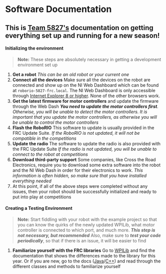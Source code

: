 # Software Documentation
## This is [Team 5827's](http://www.lwrobotics.org) documentation on getting everything set up and running for a new season!
#### Initializing the environment
> **Note:** These steps are absolutely necessary in getting a development environment set up
1. **Get a robot** _This can be an old robot or your current one_
2. **Connect all the devices** Make sure all the devices on the robot are connected and show up on the NI Web Dashboard which can be found at `roborio-5827-frc.local`. The NI Web Dashboard is only accessible through [Internet Explorer 8 or higher](https://support.microsoft.com/en-us/help/17621/internet-explorer-downloads). None of the other browsers work.
3. **Get the latest firmware for motor controllers** and update the firmware through the Web Dash _**You need to update the motor controllers first**. Otherwise, you will be unable to detect the motor controllers. It is important that you update the motor controllers, as otherwise you will be unable to control the motor controllers_
4. **Flash the RoboRIO** This software to update is usually provided in the FRC Update Suite. _If the RoboRIO is not updated, it will not be compatible in the competitions_
5. **Update the radio** The software to update the radio is also provided with the FRC Update Suite _If the radio is not updated, you will be unable to connect to the robot at competitions_
6. **Download third-party support** Some companies, like Cross the Road Electronics, require you to download some extra software into the robot and the NI Web Dash in order for their electronics to work. _This information is often hidden, so make sure that you have installed everything needed_ 
7. At this point, if all of the above steps were completed without any issues, then your robot should be successfully initialized and ready to put into play at competitions
#### Creating a Testing Environment
> **Note:** Start fiddling with your robot with the example project so that you can know the quirks of the newly updated WPILib, what motor controller is connected to which port, and much more. **_This step is not necessary, but recommended_** Also, make sure to **_test your code periodically_**, so that if there is an issue, it will be easier to find
1. **Familiarize yourself with the FRC libraries** Go to [WPILib](https://wpilib.screenstepslive.com/s/currentCS) and find the documentation that shows the differences made to the library for this year. Or if you are new, go to the docs ([Java](first.wpi.edu/FRC/roborio/release/docs/java/)/[C++](http://first.wpi.edu/FRC/roborio/release/docs/cpp/)) and read through the different classes and methods to familiarize yourself
